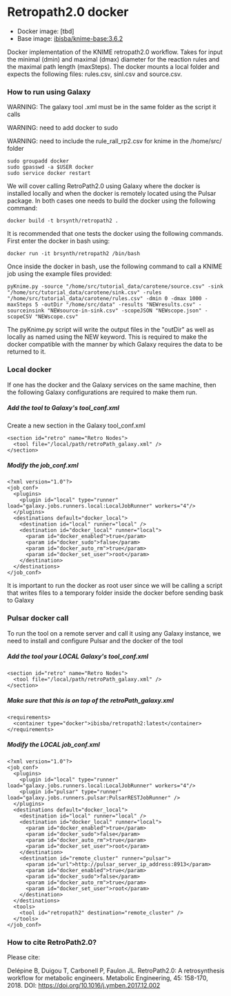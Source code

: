 # Retropath2.0 docker 

* Docker image: [tbd]
* Base image: [ibisba/knime-base:3.6.2](https://hub.docker.com/r/ibisba/knime-base)

Docker implementation of the KNIME retropath2.0 workflow. Takes for input the minimal (dmin) and maximal (dmax) diameter for the reaction rules and the maximal path length (maxSteps). The docker mounts a local folder and expects the following files: rules.csv, sinl.csv and source.csv. 

### How to run using Galaxy

WARNING: The galaxy tool .xml must be in the same folder as the script it calls

WARNING: need to add docker to sudo

WARNING: need to include the rule_rall_rp2.csv for knime in the /home/src/ folder

```
sudo groupadd docker
sudo gpasswd -a $USER docker
sudo service docker restart
```

We will cover calling RetroPath2.0 using Galaxy where the docker is installed locally and when the docker is remotely located using the Pulsar package. In both cases one needs to build the docker using the following command:

```
docker build -t brsynth/retropath2 .
```

It is recommended that one tests the docker using the following commands. First enter the docker in bash using:

```
docker run -it brsynth/retropath2 /bin/bash
```

Once inside the docker in bash, use the following command to call a KNIME job using the example files provided:

```
pyKnime.py -source "/home/src/tutorial_data/carotene/source.csv" -sink "/home/src/tutorial_data/carotene/sink.csv" -rules "/home/src/tutorial_data/carotene/rules.csv" -dmin 0 -dmax 1000 -maxSteps 5 -outDir "/home/src/data" -results "NEWresults.csv" -sourceinsink "NEWsource-in-sink.csv" -scopeJSON "NEWscope.json" -scopeCSV "NEWscope.csv"
```

The pyKnime.py script will write the output files in the "outDir" as well as locally as named using the NEW keyword. This is required to make the docker compatible with the manner by which Galaxy requires the data to be returned to it.

### Local docker

If one has the docker and the Galaxy services on the same machine, then the following Galaxy configurations are required to make them run. 

##### Add the tool to Galaxy's tool_conf.xml

Create a new section in the Galaxy tool_conf.xml

```
<section id="retro" name="Retro Nodes">
  <tool file="/local/path/retroPath_galaxy.xml" />
</section>
```

##### Modify the job_conf.xml

```
<?xml version="1.0"?>
<job_conf>
  <plugins>
    <plugin id="local" type="runner" load="galaxy.jobs.runners.local:LocalJobRunner" workers="4"/>
  </plugins>
  <destinations default="docker_local">
    <destination id="local" runner="local" />
    <destination id="docker_local" runner="local">
      <param id="docker_enabled">true</param>
      <param id="docker_sudo">false</param>
      <param id="docker_auto_rm">true</param>
      <param id="docker_set_user">root</param>
    </destination>
  </destinations>
</job_conf>
```

It is important to run the docker as root user since we will be calling a script that writes files to a temporary folder inside the docker before sending bask to Galaxy

### Pulsar docker call

To run the tool on a remote server and call it using any Galaxy instance, we need to install and configure Pulsar and the docker of the tool

##### Add the tool your LOCAL Galaxy's tool_conf.xml

```
<section id="retro" name="Retro Nodes">
  <tool file="/local/path/retroPath_galaxy.xml" />
</section>
```

##### Make sure that this is on top of the retroPath_galaxy.xml

```
<requirements>
  <container type="docker">ibisba/retropath2:latest</container>
</requirements>
```

##### Modify the LOCAL job_conf.xml

```
<?xml version="1.0"?>
<job_conf>
  <plugins>
    <plugin id="local" type="runner" load="galaxy.jobs.runners.local:LocalJobRunner" workers="4"/>
    <plugin id="pulsar" type="runner" load="galaxy.jobs.runners.pulsar:PulsarRESTJobRunner" />
  </plugins>
  <destinations default="docker_local">
    <destination id="local" runner="local" />
    <destination id="docker_local" runner="local">
      <param id="docker_enabled">true</param>
      <param id="docker_sudo">false</param>
      <param id="docker_auto_rm">true</param>
      <param id="docker_set_user">root</param>
    </destination>
    <destination id="remote_cluster" runner="pulsar">
      <param id="url">http://pulsar_server_ip_address:8913</param>
      <param id="docker_enabled">true</param>
      <param id="docker_sudo">false</param>
      <param id="docker_auto_rm">true</param>
      <param id="docker_set_user">root</param>
    </destination>
  </destinations>
  <tools>
    <tool id="retropath2" destination="remote_cluster" />
  </tools>
</job_conf>
```

### How to cite RetroPath2.0?
Please cite:

Delépine B, Duigou T, Carbonell P, Faulon JL. RetroPath2.0: A retrosynthesis workflow for metabolic engineers. Metabolic Engineering, 45: 158-170, 2018. DOI: https://doi.org/10.1016/j.ymben.2017.12.002

